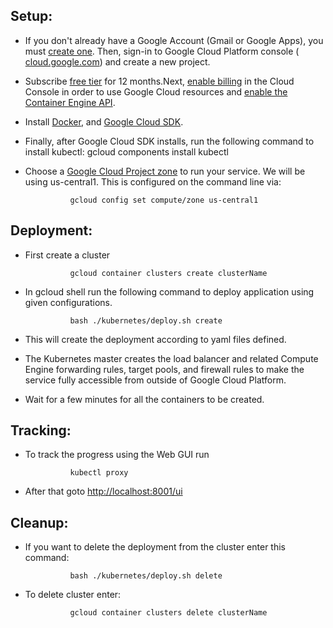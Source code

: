 ## Setup:

- If you don&#39;t already have a Google Account (Gmail or Google Apps), you must [create one](https://accounts.google.com/SignUp). Then, sign-in to Google Cloud Platform console ( [cloud.google.com](http://console.cloud.google.com/)) and create a new project.

- Subscribe [free tier](https://cloud.google.com/free/) for 12 months.Next, [enable billing](https://console.cloud.google.com/billing) in the Cloud Console in order to use Google Cloud resources and [enable the Container Engine API](https://console.cloud.google.com/project/_/kubernetes/list).

- Install [Docker](https://docs.docker.com/engine/installation/), and [Google Cloud SDK](https://cloud.google.com/sdk/).
- Finally, after Google Cloud SDK installs, run the following command to install kubectl:
                gcloud components install kubectl

- Choose a [Google Cloud Project zone](https://cloud.google.com/compute/docs/regions-zones/regions-zones) to run your service. We will be using us-central1. This is configured on the command line via:

                gcloud config set compute/zone us-central1


## Deployment:

- First create a cluster

                gcloud container clusters create clusterName

- In gcloud shell run the following command to deploy application using given configurations.

                bash ./kubernetes/deploy.sh create

-  This will create the deployment according to yaml files defined.

- The Kubernetes master creates the load balancer and related Compute Engine forwarding rules, target pools, and firewall rules to make the service fully accessible from outside of Google Cloud Platform.

- Wait for a few minutes for all the containers to be created.

## Tracking:

- To track the progress using the Web GUI run

                kubectl proxy

- After that goto [http://localhost:8001/ui](http://localhost:8001/ui)

## Cleanup:

- If you want to delete the deployment from the cluster enter this command:

                bash ./kubernetes/deploy.sh delete


- To delete cluster enter:

                gcloud container clusters delete clusterName
